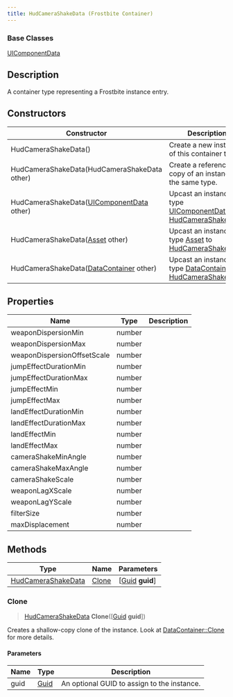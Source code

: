 ```yaml
---
title: HudCameraShakeData (Frostbite Container)
---
```

### Base Classes

[UIComponentData](UIComponentData)

## Description

A container type representing a Frostbite instance entry.

## Constructors

| Constructor                                                                   | Description                                                                                                                 |
| ----------------------------------------------------------------------------- | --------------------------------------------------------------------------------------------------------------------------- |
| HudCameraShakeData()                                                          | Create a new instance of this container type.                                                                               |
| HudCameraShakeData(HudCameraShakeData other)                                  | Create a reference copy of an instance of the same type.                                                                    |
| HudCameraShakeData([UIComponentData](UIComponentData) other)                  | Upcast an instance of type [UIComponentData](UIComponentData) to [HudCameraShakeData](HudCameraShakeData).                  |
| HudCameraShakeData([Asset](Asset) other)                                      | Upcast an instance of type [Asset](Asset) to [HudCameraShakeData](HudCameraShakeData).                                      |
| HudCameraShakeData([DataContainer](/vext/ref/cls/shr/datacontainer) other) | Upcast an instance of type [DataContainer](/vext/ref/cls/shr/datacontainer) to [HudCameraShakeData](HudCameraShakeData). |

## Properties

| Name                        | Type   | Description |
| --------------------------- | ------ | ----------- |
| weaponDispersionMin         | number |             |
| weaponDispersionMax         | number |             |
| weaponDispersionOffsetScale | number |             |
| jumpEffectDurationMin       | number |             |
| jumpEffectDurationMax       | number |             |
| jumpEffectMin               | number |             |
| jumpEffectMax               | number |             |
| landEffectDurationMin       | number |             |
| landEffectDurationMax       | number |             |
| landEffectMin               | number |             |
| landEffectMax               | number |             |
| cameraShakeMinAngle         | number |             |
| cameraShakeMaxAngle         | number |             |
| cameraShakeScale            | number |             |
| weaponLagXScale             | number |             |
| weaponLagYScale             | number |             |
| filterSize                  | number |             |
| maxDisplacement             | number |             |

## Methods

| Type                                     | Name            | Parameters                                     |
| ---------------------------------------- | --------------- | ---------------------------------------------- |
| [HudCameraShakeData](HudCameraShakeData) | [Clone](#clone) | \[[Guid](/vext/ref/cls/shr/guid) **guid**\] |

### Clone

> [HudCameraShakeData](HudCameraShakeData) **Clone**(\[[Guid](/vext/ref/cls/shr/guid) **guid**\])

Creates a shallow-copy clone of the instance. Look at [DataContainer::Clone](/vext/ref/cls/shr/datacontainer#clone) for more details.

#### Parameters

| Name | Type         | Description                                 |
| ---- | ------------ | ------------------------------------------- |
| guid | [Guid](Guid) | An optional GUID to assign to the instance. |
